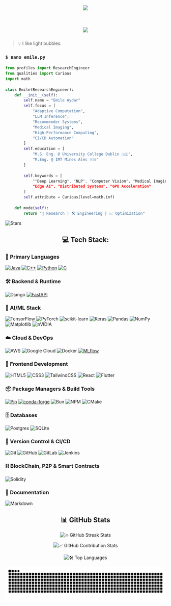
<div id="header" align="center">
  <img src="https://media.giphy.com/media/M9gbBd9nbDrOTu1Mqx/giphy.gif" width="100"/>
</div>

<h1 align="center">
  <a href="https://git.io/typing-svg">
    <img src="https://readme-typing-svg.herokuapp.com/?lines=This+is+Emile+Aydar;Nice+to+meet+you+%F0%9F%91%8B&center=true&size=30">
  </a>
</h1>

> 💡 I like light bubbles.
### `$ nano emile.py`
```python
from profiles import ResearchEngineer
from qualities import Curious
import math

class Emile(ResearchEngineer):
    def __init__(self):
        self.name = "Emile Aydar"
        self.focus = [
            "Adaptive Computation", 
            "LLM Inference", 
            "Recommender Systems", 
            "Medical Imaging", 
            "High-Performance Computing", 
            "CI/CD Automation"
        ]
        self.education = [
            "M.S. Eng. @ University College Dublin 🇮🇪",
            "M.Eng. @ IMT Mines Alès 🇫🇷"
        ]

        self.keywords = [
            ""Deep Learning", "NLP", "Computer Vision", "Medical Imaging"
            "Edge AI", "Distributed Systems", "GPU Acceleration"
        ]
        self.attribute = Curious(level=math.inf)

    def mode(self):
        return "🔬 Research | 🛠️ Engineering | 📈 Optimization"


```


![Stars](https://img.shields.io/github/stars/EmileAydar)

##  <h2 align="center">💻 Tech Stack: </h2>

### 🚀 Primary Languages
[![Java](https://img.shields.io/badge/java-%23ED8B00.svg?style=for-the-badge&logo=openjdk&logoColor=white)](https://www.java.com/)
[![C++](https://img.shields.io/badge/C++-00599C?style=flat-square&logo=C%2B%2B&logoColor=white)](https://fr.wikipedia.org/wiki/C%2B%2B#:~:text=C%2B%2B%20est%20un%20langage,objet%20et%20la%20programmation%20g%C3%A9n%C3%A9rique.)
[![Python](https://img.shields.io/badge/python-3670A0?style=for-the-badge&logo=python&logoColor=ffdd54)](https://www.python.org/)
[![C](https://img.shields.io/badge/c-3776AB?style=for-the-badge&logo=c&logoColor=white)](https://en.wikipedia.org/wiki/C_(programming_language))


### 🛠 Backend & Runtime
![Django](https://img.shields.io/badge/django-%23092E20.svg?style=for-the-badge&logo=django&logoColor=white)
[![FastAPI](https://img.shields.io/badge/FastAPI-009688?style=for-the-badge&logo=fastapi&logoColor=white)](https://fastapi.tiangolo.com/)


### 🤖 AI/ML Stack
![TensorFlow](https://img.shields.io/badge/TensorFlow-%23FF6F00.svg?style=for-the-badge&logo=TensorFlow&logoColor=white)
![PyTorch](https://img.shields.io/badge/PyTorch-%23EE4C2C.svg?style=for-the-badge&logo=PyTorch&logoColor=white)
![scikit-learn](https://img.shields.io/badge/scikit--learn-%23F7931E.svg?style=for-the-badge&logo=scikit-learn&logoColor=white)
![Keras](https://img.shields.io/badge/Keras-%23D00000.svg?style=for-the-badge&logo=Keras&logoColor=white)
![Pandas](https://img.shields.io/badge/pandas-%23150458.svg?style=for-the-badge&logo=pandas&logoColor=white)
![NumPy](https://img.shields.io/badge/numpy-%23013243.svg?style=for-the-badge&logo=numpy&logoColor=white)
![Matplotlib](https://img.shields.io/badge/Matplotlib-%23ffffff.svg?style=for-the-badge&logo=Matplotlib&logoColor=black)
![nVIDIA](https://img.shields.io/badge/cuda-000000.svg?style=for-the-badge&logo=nVIDIA&logoColor=green)

### ☁️ Cloud & DevOps
![AWS](https://img.shields.io/badge/Amazon_Web_Services-FF9900?style=for-the-badge&logo=amazonwebservices&logoColor=white)
![Google Cloud](https://img.shields.io/badge/GoogleCloud-%234285F4.svg?style=for-the-badge&logo=google-cloud&logoColor=white)
![Docker](https://img.shields.io/badge/docker-%230db7ed.svg?style=for-the-badge&logo=docker&logoColor=white)
[![MLflow](https://img.shields.io/badge/MLflow-00BFA5?style=for-the-badge&logo=mlflow&logoColor=white)](https://mlflow.org/)

### 🎨 Frontend Development
![HTML5](https://img.shields.io/badge/html5-%23E34F26.svg?style=for-the-badge&logo=html5&logoColor=white)
![CSS3](https://img.shields.io/badge/css3-%231572B6.svg?style=for-the-badge&logo=css3&logoColor=white)
![TailwindCSS](https://img.shields.io/badge/tailwindcss-%2338B2AC.svg?style=for-the-badge&logo=tailwind-css&logoColor=white)
![React](https://img.shields.io/badge/react-%2320232a.svg?style=for-the-badge&logo=react&logoColor=%2361DAFB)
![Flutter](https://img.shields.io/badge/Flutter-%2302569B.svg?style=for-the-badge&logo=Flutter&logoColor=white)

### 📦 Package Managers & Build Tools
[![Pip](https://img.shields.io/badge/pip-3776AB?style=for-the-badge&logo=pypi&logoColor=white)](https://pip.pypa.io/)
[![conda-forge](https://img.shields.io/badge/conda--forge-44AA22?style=for-the-badge&logo=conda-forge&logoColor=white)](https://conda-forge.org/)
![Bun](https://img.shields.io/badge/Bun-%23000000.svg?style=for-the-badge&logo=bun&logoColor=white)
![NPM](https://img.shields.io/badge/NPM-%23CB3837.svg?style=for-the-badge&logo=npm&logoColor=white)
![CMake](https://img.shields.io/badge/CMake-%23008FBA.svg?style=for-the-badge&logo=cmake&logoColor=white)


### 🗄️ Databases
![Postgres](https://img.shields.io/badge/postgres-%23316192.svg?style=for-the-badge&logo=postgresql&logoColor=white)
![SQLite](https://img.shields.io/badge/sqlite-%2307405e.svg?style=for-the-badge&logo=sqlite&logoColor=white)

### 🔧 Version Control & CI/CD
![Git](https://img.shields.io/badge/git-%23F05033.svg?style=for-the-badge&logo=git&logoColor=white)
![GitHub](https://img.shields.io/badge/github-%23121011.svg?style=for-the-badge&logo=github&logoColor=white)
![GitLab](https://img.shields.io/badge/gitlab-%23181717.svg?style=for-the-badge&logo=gitlab&logoColor=white)
![Jenkins](https://img.shields.io/badge/jenkins-%232C5263.svg?style=for-the-badge&logo=jenkins&logoColor=white)

### ⛓️ BlockChain, P2P & Smart Contracts
![Solidity](https://img.shields.io/badge/Solidity-363636?style=for-the-badge&logo=solidity&logoColor=white)

### 📝 Documentation
![Markdown](https://img.shields.io/badge/markdown-%23000000.svg?style=for-the-badge&logo=markdown&logoColor=white)

### <h2 align="center">📊 GitHub Stats</h2>

<div align="center">
  <!-- Streak Stats -->
  <img 
    src="https://github-readme-streak-stats.herokuapp.com/?user=EmileAydar&theme=radical&background=000000&hide_border=false" 
    alt="🔥 GitHub Streak Stats" 
  /><br/>

  <!-- Contribution Stats -->
  <img 
    src="https://github-readme-stats.vercel.app/api?username=EmileAydar&show_icons=true&theme=radical" 
    alt="📈 GitHub Contribution Stats" 
  /><br/>

  <!-- Top Languages -->
  <img 
    src="https://github-readme-stats.vercel.app/api/top-langs/?username=EmileAydar&layout=compact&theme=highcontrast" 
    alt="🛠 Top Languages" 
  /><br/>
</div>

<picture>
  <source media="(prefers-color-scheme: dark)" srcset="https://raw.githubusercontent.com/ZakariaSisalah/ZakariaSisalah/output/github-snake-dark.svg" />
  <source media="(prefers-color-scheme: light)" srcset="https://raw.githubusercontent.com/ZakariaSisalah/ZakariaSisalah/output/github-snake.svg" />
  <img alt="github-snake" src="https://raw.githubusercontent.com/ZakariaSisalah/ZakariaSisalah/output/github-snake.svg" />
</picture>




